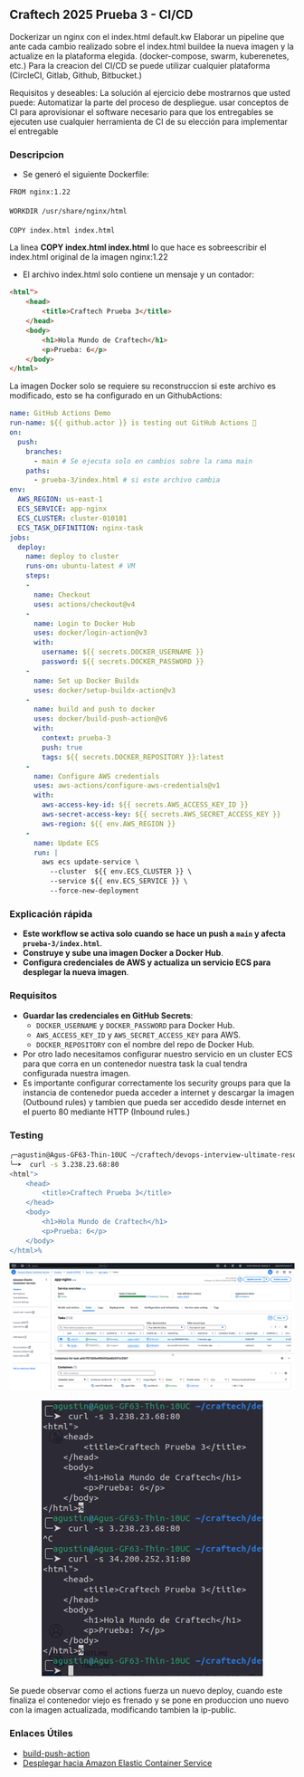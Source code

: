 ## Craftech 2025 Prueba 3 - CI/CD 
Dockerizar un nginx con el index.html default.kw Elaborar un pipeline que ante cada cambio realizado sobre el index.html buildee la nueva imagen y la actualize en la plataforma elegida. (docker-compose, swarm, kuberenetes, etc.) Para la creacion del CI/CD se puede utilizar cualquier plataforma (CircleCI, Gitlab, Github, Bitbucket.)

Requisitos y deseables:
La solución al ejercicio debe mostrarnos que usted puede:
Automatizar la parte del proceso de despliegue. usar conceptos de CI para aprovisionar el software necesario para que los entregables se ejecuten use cualquier herramienta de CI de su elección para implementar el entregable

### Descripcion
- Se generó el siguiente Dockerfile:
```bash
FROM nginx:1.22

WORKDIR /usr/share/nginx/html

COPY index.html index.html
``` 

La linea **COPY index.html index.html** lo que hace es sobreescribir el index.html original de la imagen nginx:1.22
- El archivo index.html solo contiene un mensaje y un contador:
```html
<html">
    <head>
        <title>Craftech Prueba 3</title>
    </head>
    <body>
        <h1>Hola Mundo de Craftech</h1>
        <p>Prueba: 6</p>
    </body>
</html>
``` 

La imagen Docker solo se requiere su reconstruccion si este archivo es modificado, esto se ha configurado en un GithubActions:

```yml
name: GitHub Actions Demo
run-name: ${{ github.actor }} is testing out GitHub Actions 🚀
on: 
  push:
    branches:
      - main # Se ejecuta solo en cambios sobre la rama main
    paths:
      - prueba-3/index.html # si este archivo cambia
env:
  AWS_REGION: us-east-1
  ECS_SERVICE: app-nginx
  ECS_CLUSTER: cluster-010101
  ECS_TASK_DEFINITION: nginx-task 
jobs:
  deploy:
    name: deploy to cluster 
    runs-on: ubuntu-latest # VM
    steps:
    -
      name: Checkout
      uses: actions/checkout@v4
    -
      name: Login to Docker Hub
      uses: docker/login-action@v3
      with:
        username: ${{ secrets.DOCKER_USERNAME }}
        password: ${{ secrets.DOCKER_PASSWORD }}
    -
      name: Set up Docker Buildx
      uses: docker/setup-buildx-action@v3
    - 
      name: build and push to docker
      uses: docker/build-push-action@v6
      with:
        context: prueba-3
        push: true
        tags: ${{ secrets.DOCKER_REPOSITORY }}:latest
    - 
      name: Configure AWS credentials
      uses: aws-actions/configure-aws-credentials@v1
      with:
        aws-access-key-id: ${{ secrets.AWS_ACCESS_KEY_ID }}
        aws-secret-access-key: ${{ secrets.AWS_SECRET_ACCESS_KEY }}
        aws-region: ${{ env.AWS_REGION }}
    -
      name: Update ECS
      run: |
        aws ecs update-service \
          --cluster  ${{ env.ECS_CLUSTER }} \
          --service ${{ env.ECS_SERVICE }} \
          --force-new-deployment
```

### Explicación rápida  
- **Este workflow se activa solo cuando se hace un push a `main` y afecta `prueba-3/index.html`**.  
- **Construye y sube una imagen Docker a Docker Hub**.  
- **Configura credenciales de AWS y actualiza un servicio ECS para desplegar la nueva imagen**.  

### Requisitos  
- **Guardar las credenciales en GitHub Secrets**:  
  - `DOCKER_USERNAME` y `DOCKER_PASSWORD` para Docker Hub.  
  - `AWS_ACCESS_KEY_ID` y `AWS_SECRET_ACCESS_KEY` para AWS.  
  - `DOCKER_REPOSITORY` con el nombre del repo de Docker Hub.  
- Por otro lado necesitamos configurar nuestro servicio en un cluster ECS para que corra en un contenedor nuestra task la cual tendra configurada nuestra imagen.
- Es importante configurar correctamente los security groups para que la instancia de contenedor pueda acceder a internet y descargar la imagen (Outbound rules) y tambien que pueda ser accedido desde internet en el puerto 80 mediante HTTP (Inbound rules.)

### Testing
```bash
╭─agustin@Agus-GF63-Thin-10UC ~/craftech/devops-interview-ultimate-resolution/prueba-3  ‹main› 
╰─➤  curl -s 3.238.23.68:80            
<html">
    <head>
        <title>Craftech Prueba 3</title>
    </head>
    <body>
        <h1>Hola Mundo de Craftech</h1>
        <p>Prueba: 6</p>
    </body>
</html>%
```
<p align="center">
  <img src="img/img1.png"/>
</p>

<p align="center">
  <img src="img/img2.png"/>
</p>

Se puede observar como el actions fuerza un nuevo deploy, cuando este finaliza el contenedor viejo es frenado y se pone en produccion uno nuevo con la imagen actualizada, modificando tambien la ip-public.


### Enlaces Útiles
- [build-push-action](https://github.com/docker/build-push-action?tab=readme-ov-file#path-context)
- [Desplegar hacia Amazon Elastic Container Service](https://docs.github.com/es/enterprise-cloud@latest/actions/use-cases-and-examples/deploying/deploying-to-amazon-elastic-container-service)